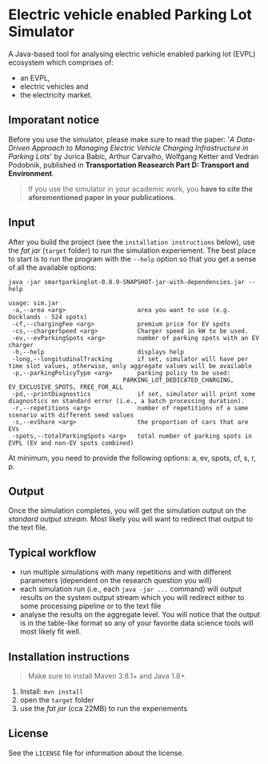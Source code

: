 # Electric vehicle enabled Parking Lot Simulator

A Java-based tool for analysing electric vehicle enabled parking lot (EVPL) ecosystem which comprises of:

 - an EVPL, 
 - electric vehicles and 
 - the electricity market.

## Imporatant notice
Before you use the simulator, please make sure to read the paper:
 '*A Data-Driven Approach to Managing Electric Vehicle Charging Infrastructure in Parking Lots*' 
 by Jurica Babic, Arthur Carvalho, Wolfgang Ketter and Vedran Podobnik, 
 published in **Transportation Reasearch Part D: Transport and Environment**.

> If you use the simulator in your academic work, you **have to cite the aforementioned paper in your publications**.

## Input

After you build the project (see the `installation instructions` below), use the *fat jar* (`target` folder) to run the simulation experiement. The best place to start is to run the program with the `--help` option so that you get a sense of all the available options:

    java -jar smartparkinglot-0.0.9-SNAPSHOT-jar-with-dependencies.jar --help

    usage: sim.jar
     -a,--area <arg>                    area you want to use (e.g. Docklands - 524 spots)
     -cf,--chargingFee <arg>            premium price for EV spots
     -cs,--chargerSpeed <arg>           Charger speed in kW to be used.
     -ev,--evParkingSpots <arg>         number of parking spots with an EV charger
     -h,--help                          displays help
     -long,--longitudinalTracking       if set, simulator will have per time slot values, otherwise, only aggregate values will be available
     -p,--parkingPolicyType <arg>       parking policy to be used:
                                    PARKING_LOT_DEDICATED_CHARGING, EV_EXCLUSIVE_SPOTS, FREE_FOR_ALL
     -pd,--printDiagnostics             if set, simulator will print some diagnostics on standard error (i.e., a batch processing duration).
     -r,--repetitions <arg>             number of repetitions of a same scenario with different seed values
     -s,--evShare <arg>                 the proportion of cars that are EVs
     -spots,--totalParkingSpots <arg>   total number of parking spots in EVPL (EV and non-EV spots combined)

At minimum, you need to provide the following options: a, ev, spots, cf, s, r, p.

## Output
Once the simulation completes, you will get the simulation output on the *standard output stream*. Most likely you will want to redirect that output to the text file.

## Typical workflow
 - run multiple simulations with many repetitions and with different parameters (dependent on the research question you will)
 - each simulation run (i.e., each `java -jar ...` command) will output results on the system output stream which you will redirect either to some processing pipeline or to the text file
 - analyse the results on the aggregate level. You will notice that the output is in the table-like format so any of your favorite data science tools will most likely fit well.

## Installation instructions
> Make sure to install Maven 3.8.1+ and Java 1.8+.

1. Install: `mvn install`
2. open the `target` folder
3. use the *fat jar* (cca 22MB) to run the experiements

## License
See the `LICENSE` file for information about the license.
